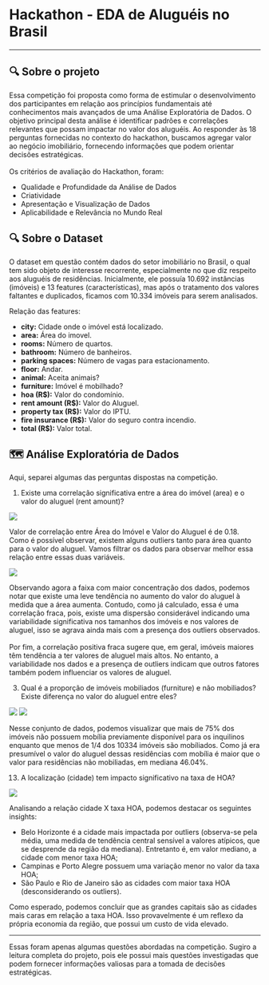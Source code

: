 # Hackathon - EDA de Aluguéis no Brasil

****

## 🔍 Sobre o projeto

Essa competição foi proposta como forma de estimular o desenvolvimento dos participantes em relação aos princípios fundamentais até conhecimentos mais avançados de uma Análise Exploratória de Dados. O objetivo principal desta análise é identificar padrões e correlações relevantes que possam impactar no valor dos aluguéis. Ao responder às 18 perguntas fornecidas no contexto do hackathon, buscamos agregar valor ao negócio imobiliário, fornecendo informações que podem orientar decisões estratégicas.<br>
<br>
Os critérios de avaliação do Hackathon, foram:
- Qualidade e Profundidade da Análise de Dados
- Criatividade
- Apresentação e Visualização de Dados
- Aplicabilidade e Relevância no Mundo Real

## 🔍 Sobre o Dataset

O dataset em questão contém dados do setor imobiliário no Brasil, o qual tem sido objeto de interesse recorrente, especialmente no que diz respeito aos aluguéis de residências. Inicialmente, ele possuía 10.692 instâncias (imóveis) e 13 features (características), mas após o tratamento dos valores faltantes e duplicados, ficamos com 10.334 imóveis para serem analisados.

Relação das features:
<ul>
    <li><strong>city:</strong> Cidade onde o imóvel está localizado.</li>
    <li><strong>area:</strong> Área do imovel.</li>
    <li><strong>rooms:</strong> Número de quartos.</li>
    <li><strong>bathroom:</strong> Número de banheiros.</li>
    <li><strong>parking spaces:</strong> Número de vagas para estacionamento.</li>
    <li><strong>floor:</strong> Andar.</li>
    <li><strong>animal:</strong> Aceita animais?</li>
    <li><strong>furniture:</strong> Imóvel é mobilhado?</li>
    <li><strong>hoa (R$):</strong> Valor do condomínio.</li>
    <li><strong>rent amount (R$):</strong> Valor do Aluguel.</li>
    <li><strong>property tax (R$):</strong> Valor do IPTU.</li>
    <li><strong>fire insurance (R$):</strong> Valor do seguro contra incendio.</li>
    <li><strong>total (R$):</strong> Valor total.</li>
</ul>

## 🗺️ Análise Exploratória de Dados

Aqui, separei algumas das perguntas dispostas na competição.

1. Existe uma correlação significativa entre a área do imóvel (area) e o valor do aluguel (rent amount)?

<img src="https://i.ibb.co/5KnrgPy/q1-a.png">

Valor de correlação entre Área do Imóvel e Valor do Aluguel é de 0.18. Como é possível observar, existem alguns outliers tanto para área quanto para o valor do aluguel. Vamos filtrar os dados para observar melhor essa relação entre essas duas variáveis.

<img src="https://i.ibb.co/hDzRhMW/q1-b.png">

Observando agora a faixa com maior concentração dos dados, podemos notar que existe uma leve tendência no aumento do valor do aluguel à medida que a área aumenta. Contudo, como já calculado, essa é uma correlação fraca, pois, existe uma dispersão considerável indicando uma variabilidade significativa nos tamanhos dos imóveis e nos valores de aluguel, isso se agrava ainda mais com a presença dos outliers observados.<br><br>
Por fim, a correlação positiva fraca sugere que, em geral, imóveis maiores têm tendência a ter valores de aluguel mais altos. No entanto, a variabilidade nos dados e a presença de outliers indicam que outros fatores também podem influenciar os valores de aluguel.

3. Qual é a proporção de imóveis mobiliados (furniture) e não mobiliados? Existe diferença no valor do aluguel entre eles?

<img src="https://i.ibb.co/Bq1FXhf/q3.png">
<img src="https://i.ibb.co/6138Qt2/Captura-de-tela-de-2024-02-24-10-33-40.png">

Nesse conjunto de dados, podemos visualizar que mais de 75% dos imóveis não possuem mobília previamente disponível para os inquilinos enquanto que menos de 1/4 dos 10334 imóveis são mobíliados. Como já era presumível o valor do aluguel dessas residências com mobília é maior que o valor para residências não mobiliadas, em mediana 46.04%.

13. A localização (cidade) tem impacto significativo na taxa de HOA?

<img src="https://i.ibb.co/ww8QKQ7/q13.png">

Analisando a relação cidade X taxa HOA, podemos destacar os seguintes insights:

- Belo Horizonte é a cidade mais impactada por outliers (observa-se pela média, uma medida de tendência central sensível a valores atípicos, que se desprende da região da mediana). Entretanto é, em valor mediano, a cidade com menor taxa HOA;
- Campinas e Porto Alegre possuem uma variação menor no valor da taxa HOA;
- São Paulo e Rio de Janeiro são as cidades com maior taxa HOA (desconsiderando os outliers).

Como esperado, podemos concluir que as grandes capitais são as cidades mais caras em relação a taxa HOA. Isso provavelmente é um reflexo da própria economia da região, que possui um custo de vida elevado.

****
Essas foram apenas algumas questões abordadas na competição. Sugiro a leitura completa do projeto, pois ele possui mais questões investigadas que podem fornecer informações valiosas para a tomada de decisões estratégicas.
